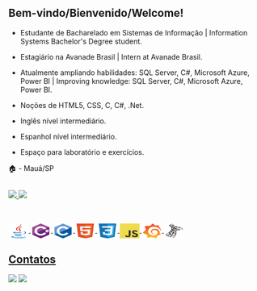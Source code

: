 ## Bem-vindo/Bienvenido/Welcome!

- Estudante de Bacharelado em Sistemas de Informação | Information Systems Bachelor's Degree student.

- Estagiário na Avanade Brasil | Intern at Avanade Brasil.

- Atualmente ampliando habilidades: SQL Server, C#, Microsoft Azure, Power BI | Improving knowledge: SQL Server, C#, Microsoft Azure, Power BI.

- Noções de HTML5, CSS, C, C#, .Net.

- Inglês nível intermediário.

- Espanhol nível intermediário. 

- Espaço para laboratório e exercícios. 

🏠 - Mauá/SP

##

 <div>
  <a href="https://github.com/heldersp">
  <img height="180em" src="https://github-readme-stats.vercel.app/api?username=heldersp&show_icons=true&theme=midnight-purple&include_all_commits=true&count_private=true"/>
  <img height="180em" src="https://github-readme-stats.vercel.app/api/top-langs/?username=heldersp&layout=compact&langs_count=7&theme=midnight-purple"/>
</div>

 ##
  
<div style="display: inline_block"><br>
  <img align="center" alt="Java" height="30" width="40" src="https://raw.githubusercontent.com/devicons/devicon/master/icons/java/java-original.svg">
 
  <img align="center" alt="Csharp" height="30" width="40" src="https://raw.githubusercontent.com/devicons/devicon/master/icons/csharp/csharp-original.svg">
 
  <img align="center" alt="c" height="30" width="40" src="https://raw.githubusercontent.com/devicons/devicon/master/icons/c/c-original.svg">
 
  <img align="center" alt="html5" height="30" width="40" src="https://raw.githubusercontent.com/devicons/devicon/master/icons/html5/html5-original.svg">
 
 <img align="center" alt="css3" height="30" width="40" src="https://raw.githubusercontent.com/devicons/devicon/master/icons/css3/css3-original.svg">
 
  <img align="center" alt="javascript" height="30" width="40" src="https://raw.githubusercontent.com/devicons/devicon/master/icons/javascript/javascript-original.svg">
 
 <img align="center" alt="grafana" height="30" width="40" src="https://raw.githubusercontent.com/devicons/devicon/master/icons/grafana/grafana-original.svg">
 
  <img align="center" alt="mssqlserver" height="30" width="40" src="https://raw.githubusercontent.com/devicons/devicon/master/icons/microsoftsqlserver/microsoftsqlserver-plain.svg">
 
  
 </div>
  
  ## Contatos
  
  <div> 
  <a href = "mailto:heldergalbier@gmail.com"><img src="https://img.shields.io/badge/Gmail-D14836?style=for-the-badge&logo=gmail&logoColor=white" target="_blank"></a>
  <a href="https://www.linkedin.com/in/helder-da-silva-galbier-7493aa167/" target="_blank"><img src="https://img.shields.io/badge/LinkedIn-0077B5?style=for-the-badge&logo=linkedin&logoColor=white" target="_blank"></a> 
  </div>

